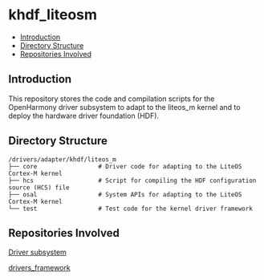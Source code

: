 # khdf\_liteosm<a name="EN-US_TOPIC_0000001096228646"></a>

-   [Introduction](#section11660541593)
-   [Directory Structure](#section161941989596)
-   [Repositories Involved](#section1371113476307)

## Introduction<a name="section11660541593"></a>

This repository stores the code and compilation scripts for the OpenHarmony driver subsystem to adapt to the liteos\_m kernel and to deploy the hardware driver foundation \(HDF\).

## Directory Structure<a name="section161941989596"></a>

```
/drivers/adapter/khdf/liteos_m
├── core                 # Driver code for adapting to the LiteOS Cortex-M kernel
├── hcs                  # Script for compiling the HDF configuration source (HCS) file
├── osal                 # System APIs for adapting to the LiteOS Cortex-M kernel
└── test                 # Test code for the kernel driver framework
```

## Repositories Involved<a name="section1371113476307"></a>

[Driver subsystem](https://gitee.com/openharmony/docs/blob/master/en/readme/driver-subsystem.md)

[drivers\_framework](https://gitee.com/openharmony/drivers_framework/blob/master/README.md)

